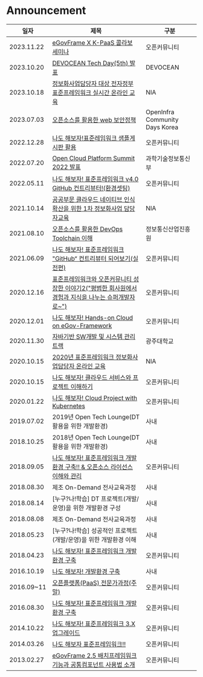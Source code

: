 Announcement
=

| 일자         | 제목                                                                                            | 구분                             |
|------------|-----------------------------------------------------------------------------------------------|--------------------------------|
| 2023.11.22 | [eGovFrame X K-PaaS 콜라보 세미나](/opdc/115th/README.md)                                           | 오픈커뮤니티                         |
| 2023.10.20 | [DEVOCEAN Tech Day(5th) 발표](/opdc/115th/README.md)                                            | DEVOCEAN                       |
| 2023.10.18 | [정보화사업담당자 대상 전자정부 표준프레임워크 실시간 온라인 교육](/government/nia/2023/README.md)                         | NIA                            |
| 2023.07.03 | [오픈소스를 활용한 web 보안정책](/openinfradays/2023/README.md)                                           | OpenInfra Community Days Korea |
| 2022.12.28 | [나도 해보자!표준레임워크 샘플게시판 활용](/opdc/106th/README.md)                                               | 오픈커뮤니티                         |
| 2022.07.20 | [Open Cloud Platform Summit 2022 발표](/opdc/102th/README.md)                                   | 과학기술정보통신부                      |
| 2022.05.11 | [나도 해보자! 표준프레임워크 v4.0 GitHub 컨트리뷰터!(환경셋팅)](/opdc/102th/README.md)                             | 오픈커뮤니티                         |
| 2021.10.14 | [공공부문 클라우드 네이티브 인식 확산을 위한 1차 정보화사업 담당자교육](/nipa/113th/README.md)                              | NIA                            |
| 2021.08.10 | [오픈소스를 활용한 DevOps Toolchain 이해](/nipa/113th/README.md)                                        | 정보통신산업진흥원                      |
| 2021.06.09 | [나도 해보자! 표준프레임워크 "GitHub“ 컨트리뷰터 되어보기(실전편)](/opdc/95th/README.md)                              | 오픈커뮤니티                         |
| 2020.12.16 | [표준프레임워크와 오픈커뮤니티 성장한 이야기2("평범한 회사원에서 경험과 지식을 나누는 슈퍼개발자로~")](/opdc/10th_anniversary/README.md) | 오픈커뮤니티                         |
| 2020.12.01 | [나도 해보자! Hands-on Cloud on eGov-Framework](/opdc/91th/README.md)                              | 오픈커뮤니티                         |
| 2020.11.30 | [자바기반 SW개발 및 시스템 관리 트랙](/university/gwangju/2020/README.md)                                   | 광주대학교                          |
| 2020.10.15 | [2020년 표준프레임워크 정보화사업담당자 온라인 교육](/government/nia/2020/README.md)                               | NIA                            |
| 2020.10.15 | [나도 해보자! 클라우드 서비스와 프로젝트 이해하기](/opdc/90th/README.md)                                           | 오픈커뮤니티                         |
| 2020.01.22 | [나도 해보자! Cloud Project with Kubernetes](/opdc/88th/README.md)                                 | 오픈커뮤니티                         |
| 2019.07.02 | 2019년 Open Tech Lounge(DT활용을 위한 개발환경)                                                         | 사내                             |
| 2018.10.25 | 2018년 Open Tech Lounge(DT활용을 위한 개발환경)                                                         | 사내                             |
| 2018.09.05 | [나도 해보자! 표준프레임워크 개발환경 구축!! & 오픈소스 라이선스 이해와 관리](/opdc/80th/README.md)                          | 오픈커뮤니티                         |
| 2018.08.30 | 제조 On-Demand 전사교육과정                                                                           | 사내                             |
| 2018.08.14 | [누구?나!학습] DT 프로젝트(개발/운영)을 위한 개발환경 구성                                                          | 사내                             |
| 2018.08.08 | 제조 On-Demand 전사교육과정                                                                           | 사내                             |
| 2018.05.23 | [누구?나!학습] 성공적인 프로젝트(개발/운영)을 위한 개발환경 이해                                                        | 사내                             |
| 2018.04.23 | [나도 해보자! 표준프레임워크 개발환경 구축](/opdc/77th/README.md)                                               | 오픈커뮤니티                         |
| 2016.10.19 | [나도 해보자! 개발환경 구축](/company/techiechat/README.md)                                              | 사내                             |
| 2016.09~11 | [오픈플랫폼(PaaS) 전문가과정(주말)](https://www.onoffmix.com/event/76023)                                 | 오픈커뮤니티                         |
| 2016.08.30 | [나도 해보자! 표준프레임워크 개발환경 구축](/opdc/71th/README.md)                                               | 오픈커뮤니티                         |
| 2014.10.22 | [나도 해보자! 표준프레임워크 3.X 업그레이드](/opdc/50th/README.md)                                             | 오픈커뮤니티                         |
| 2014.03.26 | [나도 해보자 표준프레임워크!!](/opdc/43th/README.md)                                                      | 오픈커뮤니티                         |
| 2013.02.27 | [eGovFrame 2.5 배치프레임워크 기능과 공통컴포넌트 사용법 소개](/opdc/30th/README.md)                               | 오픈커뮤니티                         |
